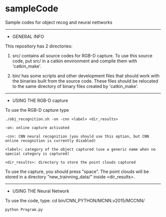 # sampleCode
Sample codes for object recog and neural nettworks


*************************************************************
* GENERAL INFO		 	 

This repository has 2 directories:

1) src/ contains all source codes for RGB-D capture. To use this source code, put src/ in a catkin environment and compile them with 'catkin_make'.

2) bin/ has some scripts and other development files that should work with the binaries built from the source code. These files should be relocated to the same directory of binary files created by 'catkin_make'.

*************************************************************
* USING THE RGB-D capture		  	    


To use the RGB-D capture type

	./obj_recognition.sh -on -cnn <label> <dir_results>

	-on: online capture activated

	-cnn: CNN neural recognition (you should use this option, but CNN online recognition is currently disabled) 

	<label>: category of the object captured (use a generic name when no special category is captured)

	<dir_results>: directory to store the point clouds captured

To use the capture, you should press "space". The point clouds will be stored in a directory "new_trainning_data/" inside <dir_results>.

*************************************************************
* USING THE Neural Network	           

To use the code, type:
	cd bin/CNN_PYTHON/MCNN.v2015/MCCNN/
	
	python Program.py




